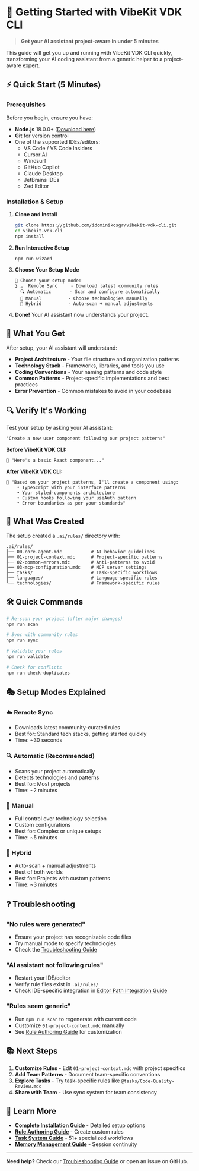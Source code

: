 # 🚀 Getting Started with VibeKit VDK CLI

> **Get your AI assistant project-aware in under 5 minutes**

This guide will get you up and running with VibeKit VDK CLI quickly, transforming your AI coding assistant from a generic helper to a project-aware expert.

## ⚡ Quick Start (5 Minutes)

### Prerequisites

Before you begin, ensure you have:
- **Node.js** 18.0.0+ ([Download here](https://nodejs.org/))
- **Git** for version control
- One of the supported IDEs/editors:
  - VS Code / VS Code Insiders
  - Cursor AI
  - Windsurf
  - GitHub Copilot
  - Claude Desktop
  - JetBrains IDEs
  - Zed Editor

### Installation & Setup

1. **Clone and Install**
   ```bash
   git clone https://github.com/idominikosgr/vibekit-vdk-cli.git
   cd vibekit-vdk-cli
   npm install
   ```

2. **Run Interactive Setup**
   ```bash
   npm run wizard
   ```

3. **Choose Your Setup Mode**
   ```
   🎯 Choose your setup mode:
   ❯ ☁️  Remote Sync     - Download latest community rules
     🔍 Automatic       - Scan and configure automatically  
     🔧 Manual          - Choose technologies manually
     🔄 Hybrid          - Auto-scan + manual adjustments
   ```

4. **Done!** Your AI assistant now understands your project.

## 🎯 What You Get

After setup, your AI assistant will understand:

- **Project Architecture** - Your file structure and organization patterns
- **Technology Stack** - Frameworks, libraries, and tools you use
- **Coding Conventions** - Your naming patterns and code style
- **Common Patterns** - Project-specific implementations and best practices
- **Error Prevention** - Common mistakes to avoid in your codebase

## 🔍 Verify It's Working

Test your setup by asking your AI assistant:

```
"Create a new user component following our project patterns"
```

**Before VibeKit VDK CLI:**
```
🤖 "Here's a basic React component..."
```

**After VibeKit VDK CLI:**
```
🤖 "Based on your project patterns, I'll create a component using:
    • TypeScript with your interface patterns
    • Your styled-components architecture  
    • Custom hooks following your useAuth pattern
    • Error boundaries as per your standards"
```

## 📁 What Was Created

The setup created a `.ai/rules/` directory with:

```
.ai/rules/
├── 00-core-agent.mdc           # AI behavior guidelines
├── 01-project-context.mdc      # Project-specific patterns
├── 02-common-errors.mdc        # Anti-patterns to avoid
├── 03-mcp-configuration.mdc    # MCP server settings
├── tasks/                      # Task-specific workflows
├── languages/                  # Language-specific rules
└── technologies/               # Framework-specific rules
```

## 🛠️ Quick Commands

```bash
# Re-scan your project (after major changes)
npm run scan

# Sync with community rules
npm run sync

# Validate your rules
npm run validate

# Check for conflicts
npm run check-duplicates
```

## 🎭 Setup Modes Explained

### ☁️ Remote Sync
- Downloads latest community-curated rules
- Best for: Standard tech stacks, getting started quickly
- Time: ~30 seconds

### 🔍 Automatic (Recommended)
- Scans your project automatically
- Detects technologies and patterns
- Best for: Most projects
- Time: ~2 minutes

### 🔧 Manual
- Full control over technology selection
- Custom configurations
- Best for: Complex or unique setups
- Time: ~5 minutes

### 🔄 Hybrid
- Auto-scan + manual adjustments
- Best of both worlds
- Best for: Projects with custom patterns
- Time: ~3 minutes

## ❓ Troubleshooting

### "No rules were generated"
- Ensure your project has recognizable code files
- Try manual mode to specify technologies
- Check the [Troubleshooting Guide](Troubleshooting-Guide.md)

### "AI assistant not following rules"
- Restart your IDE/editor
- Verify rule files exist in `.ai/rules/`
- Check IDE-specific integration in [Editor Path Integration Guide](Editor-Path-Integration-Guide.md)

### "Rules seem generic"
- Run `npm run scan` to regenerate with current code
- Customize `01-project-context.mdc` manually
- See [Rule Authoring Guide](Rule-Authoring-Guide.md) for customization

## 📚 Next Steps

1. **Customize Rules** - Edit `01-project-context.mdc` with project specifics
2. **Add Team Patterns** - Document team-specific conventions
3. **Explore Tasks** - Try task-specific rules like `@tasks/Code-Quality-Review.mdc`
4. **Share with Team** - Use sync system for team consistency

## 🔗 Learn More

- **[Complete Installation Guide](../GUIDE.md)** - Detailed setup options
- **[Rule Authoring Guide](Rule-Authoring-Guide.md)** - Create custom rules
- **[Task System Guide](Task-System-Guide.md)** - 51+ specialized workflows
- **[Memory Management Guide](Memory-Management-Guide.md)** - Session continuity

---

**Need help?** Check our [Troubleshooting Guide](Troubleshooting-Guide.md) or open an issue on GitHub.
